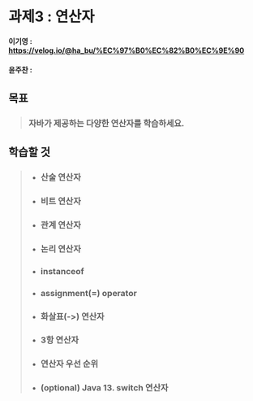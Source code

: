 # 과제3 : 연산자

#### 이기영 : https://velog.io/@ha_bu/%EC%97%B0%EC%82%B0%EC%9E%90
#### 윤주찬 : 

## 목표
> ### 자바가 제공하는 다양한 연산자를 학습하세요.

## 학습할 것
> - ### 산술 연산자
> 
> - ### 비트 연산자
> 
> - ### 관계 연산자
> 
> - ### 논리 연산자
> 
> - ### instanceof
> 
> - ### assignment(=) operator
> 
> - ### 화살표(->) 연산자
> 
> - ### 3항 연산자
> 
> - ### 연산자 우선 순위
> 
> - ### (optional) Java 13. switch 연산자
